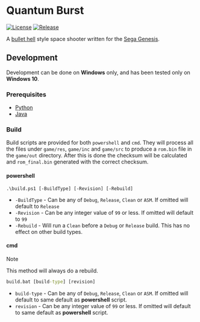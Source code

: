 # Quantum Burst

[![License][License]](LICENSE)
[![Release][Release Badge]][Release Workflow]

A [bullet hell] style space shooter written for the [Sega Genesis].

## Development

Development can be done on **Windows** only, and has been tested only on
**Windows 10**.

### Prerequisites

- [Python](https://www.python.org/downloads/windows)
- [Java](https://java.com/en/download/manual.jsp)

### Build

Build scripts are provided for both `powershell` and `cmd`. They will process
all the files under `game/res`, `game/inc` and `game/src` to produce a `rom.bin`
file in the `game/out` directory. After this is done the checksum will be
calculated and `rom_final.bin` generated with the correct checksum.

#### powershell

```pwsh
.\build.ps1 [-BuildType] [-Revision] [-Rebuild]
```

- `-BuildType` - Can be any of `Debug`, `Release`, `Clean` or `ASM`. If omitted
will default to `Release`
- `-Revision` - Can be any integer value of `99` or less. If omitted will
default to `99`
- `-Rebuild` - Will run a `Clean` before a `Debug` or `Release` build. This has
no effect on other build types.

#### cmd

> [!Note]
> This method will always do a rebuild.

```cmd
build.bat [build-type] [revision]
```

- `build-type` - Can be any of `Debug`, `Release`, `Clean` or `ASM`. If omitted
will default to same default as **powershell** script.
- `revision` - Can be any integer value of `99` or less. If omitted will default
to same default as **powershell** script.

<!-- links -->
[License]: https://img.shields.io/github/license/devpow112/quantum-burst?label=License
[Release Badge]: https://github.com/devpow112/quantum-burst/actions/workflows/release.yml/badge.svg?branch=main
[Release Workflow]: https://github.com/devpow112/quantum-burst/actions/workflows/release.yml?query=branch%3Amain
[Bullet Hell]: https://en.wikipedia.org/wiki/Shoot_%27em_up#Bullet_hell
[Sega Genesis]: https://en.wikipedia.org/wiki/Sega_Genesis
